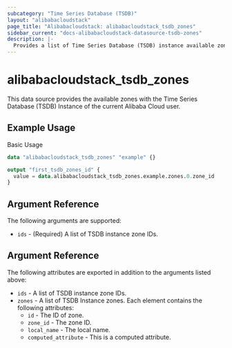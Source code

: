 ```yaml
---
subcategory: "Time Series Database (TSDB)"
layout: "alibabacloudstack"
page_title: "Alibabacloudstack: alibabacloudstack_tsdb_zones"
sidebar_current: "docs-alibabacloudstack-datasource-tsdb-zones"
description: |-
  Provides a list of Time Series Database (TSDB) instance available zones to the user.
---
```


# alibabacloudstack_tsdb_zones

This data source provides the available zones with the Time Series Database (TSDB) Instance of the current Alibaba Cloud user.


## Example Usage

Basic Usage

```terraform
data "alibabacloudstack_tsdb_zones" "example" {}

output "first_tsdb_zones_id" {
  value = data.alibabacloudstack_tsdb_zones.example.zones.0.zone_id
}
```

## Argument Reference

The following arguments are supported:

* `ids` - (Required) A list of TSDB instance zone IDs.

## Argument Reference

The following attributes are exported in addition to the arguments listed above:

* `ids` - A list of TSDB instance zone IDs.
* `zones` - A list of TSDB Instance zones. Each element contains the following attributes:
  * `id` - The ID of zone.
  * `zone_id` - The zone ID.
  * `local_name` - The local name.
  * `computed_attribute` - This is a computed attribute.